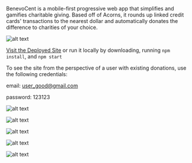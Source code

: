 

BenevoCent is a mobile-first progressive web app that simplifies and gamifies charitable giving. Based off of Acorns, it rounds up linked credit cards' transactions to the nearest dollar and automatically donates the difference to charities of your choice.

![alt text](./readme_images/bc_WebLogin.png)

[Visit the Deployed Site](https://www.benevocent.com) or run it locally by downloading, running ```npm install```, and ```npm start```

To see the site from the perspective of a user with existing donations, use the following credentials:

email: user_good@gmail.com

password: 123123


![alt text](./readme_images/bc_UserGarden.png)

![alt text](./readme_images/bc_Account.png)

![alt text](./readme_images/bc_Organizations.png)

![alt text](./readme_images/bc_Split.png)

![alt text](./readme_images/bc_OrgGarden.png)
